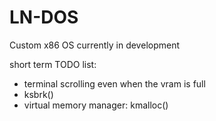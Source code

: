 # LN-DOS
Custom x86 OS currently in development

short term TODO list:
- terminal scrolling even when the vram is full
- ksbrk()
- virtual memory manager: kmalloc()

